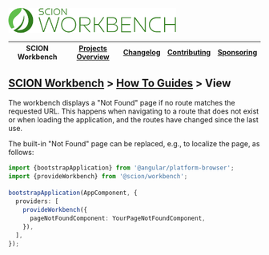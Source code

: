 <a href="/README.md"><img src="/resources/branding/scion-workbench-banner.svg" height="50" alt="SCION Workbench"></a>

| SCION Workbench | [Projects Overview][menu-projects-overview] | [Changelog][menu-changelog] | [Contributing][menu-contributing] | [Sponsoring][menu-sponsoring] |  
|-----------------|---------------------------------------------|-----------------------------|-----------------------------------|-------------------------------|

## [SCION Workbench][menu-home] > [How To Guides][menu-how-to] > View

The workbench displays a "Not Found" page if no route matches the requested URL. This happens when navigating to a route that does not exist or when loading the application, and the routes have changed since the last use.

The built-in "Not Found" page can be replaced, e.g., to localize the page, as follows:

```ts
import {bootstrapApplication} from '@angular/platform-browser';
import {provideWorkbench} from '@scion/workbench';

bootstrapApplication(AppComponent, {
  providers: [
    provideWorkbench({
      pageNotFoundComponent: YourPageNotFoundComponent,
    }),
  ],
});
```

[menu-how-to]: /docs/site/howto/how-to.md

[menu-home]: /README.md
[menu-projects-overview]: /docs/site/projects-overview.md
[menu-changelog]: /docs/site/changelog.md
[menu-contributing]: /CONTRIBUTING.md
[menu-sponsoring]: /docs/site/sponsoring.md
